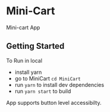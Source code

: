 

# Mini-Cart

Mini-cart App 

## Getting Started 

To Run in local 
 
 - install yarn 
 - go to MiniCart `cd MiniCart`
 - run `yarn` to install dev dependencies 
 - run `yarn start` to build 


App supports button level accessibilty. 
	
    